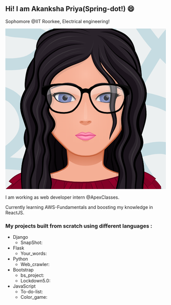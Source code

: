 ## Hi! I am Akanksha Priya(Spring-dot!)  :smile:
Sophomore @IIT Roorkee, Electrical engineering!

![github profile logo](https://github.com/Spring-dot/Spring-dot/blob/master/myAvatar.png)

I am working as web developer intern @ApexClasses.

Currently learning AWS-Fundamentals and boosting my knowledge in ReactJS.
### My projects built from scratch using different languages :
* Django
  * SnapShot:
* Flask
  * Your_words:
* Python
  * Web_crawler:
* Bootstrap
  * bs_project:
  * Lockdown5.0:
* JavaScript
  * To-do-list:
  * Color_game:


<!--
**Spring-dot/Spring-dot** is a ✨ _special_ ✨ repository because its `README.md` (this file) appears on your GitHub profile.

Here are some ideas to get you started:

- 🔭 I’m currently working on ...
- 🌱 I’m currently learning ...
- 👯 I’m looking to collaborate on ...
- 🤔 I’m looking for help with ...
- 💬 Ask me about ...
- 📫 How to reach me: ...
- 😄 Pronouns: ...
- ⚡ Fun fact: ...
-->
